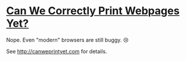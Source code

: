 [Can We Correctly Print Webpages Yet?](http://canweprintyet.com)
=======================

Nope. Even "modern" browsers are still buggy. :cry:

See http://canweprintyet.com for details.
